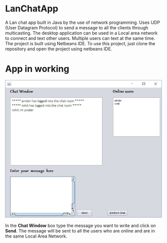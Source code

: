 # LanChatApp
A Lan chat app built in Java by the use of network programming. Uses UDP (User Datagram Protocol) to send a message to all the clients through multicasting. The desktop application can be used  in a Local area network  to 
connect and text other users. Multiple users can text at the same time.
The project is built using Netbeans IDE. To use this project, just clone the repository and open the project using netbeans IDE.
# App in working

![alt text](https://github.com/pratikshahake26/Lan-Chat-App/blob/main/lanchatapp.jpeg)

 In the **Chat Window** box type the message you want to write and click on **Send**. The message will be sent to all the users who are online and are in the same Local Area Network.

